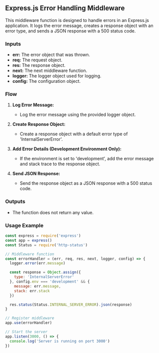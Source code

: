 ## Express.js Error Handling Middleware

This middleware function is designed to handle errors in an Express.js application. It logs the error message, creates a response object with an error type, and sends a JSON response with a 500 status code.

### Inputs
- **err:** The error object that was thrown.
- **req:** The request object.
- **res:** The response object.
- **next:** The next middleware function.
- **logger:** The logger object used for logging.
- **config:** The configuration object.

### Flow
1. **Log Error Message:**
   - Log the error message using the provided logger object.

2. **Create Response Object:**
   - Create a response object with a default error type of 'InternalServerError'.

3. **Add Error Details (Development Environment Only):**
   - If the environment is set to 'development', add the error message and stack trace to the response object.

4. **Send JSON Response:**
   - Send the response object as a JSON response with a 500 status code.

### Outputs
- The function does not return any value.

### Usage Example
```javascript
const express = require('express')
const app = express()
const Status = require('http-status')

// Middleware function
const errorHandler = (err, req, res, next, logger, config) => {
  logger.error(err.message)

  const response = Object.assign({
    type: 'InternalServerError'
  }, config.env === 'development' && {
    message: err.message,
    stack: err.stack
  })

  res.status(Status.INTERNAL_SERVER_ERROR).json(response)
}

// Register middleware
app.use(errorHandler)

// Start the server
app.listen(3000, () => {
  console.log('Server is running on port 3000')
})
```